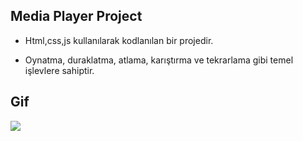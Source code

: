 ## Media Player Project

- Html,css,js kullanılarak kodlanılan bir projedir.

- Oynatma, duraklatma, atlama, karıştırma ve tekrarlama gibi temel işlevlere sahiptir. 

## Gif

<img src="mp3-player-v g.mp4"/>